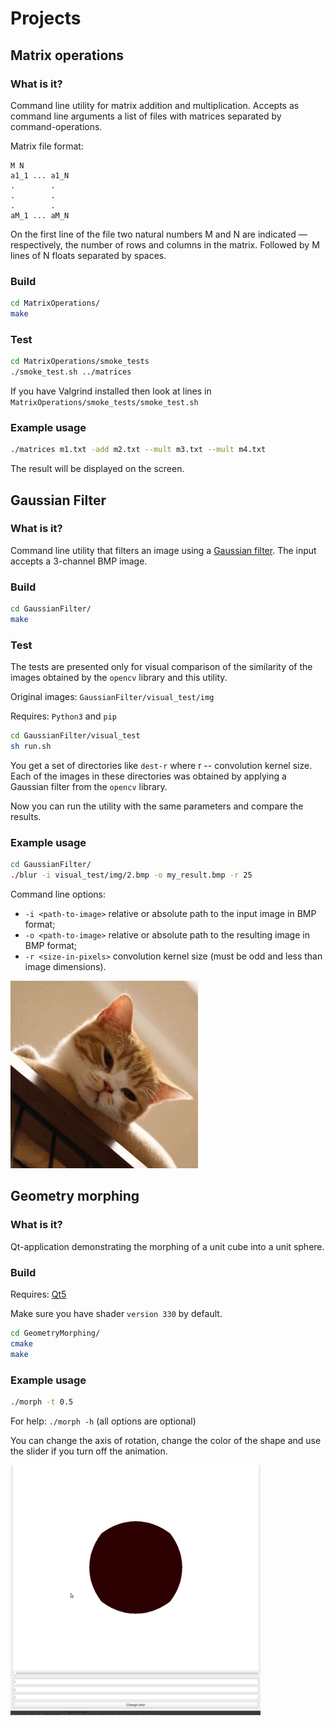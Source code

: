 # Projects
## Matrix operations

### What is it?
Command line utility for matrix addition and multiplication. Accepts as command line arguments a list of files with matrices separated by command-operations.

Matrix file format:
```
M N
a1_1 ... a1_N
.        .
.        .
.        .
aM_1 ... aM_N
```
On the first line of the file
two natural numbers M and N are indicated — respectively, the number of rows and columns in the matrix.
Followed by M lines of N floats separated by spaces.

### Build

```bash
cd MatrixOperations/
make
```

### Test

```bash
cd MatrixOperations/smoke_tests
./smoke_test.sh ../matrices
```

If you have Valgrind installed then look at lines in `MatrixOperations/smoke_tests/smoke_test.sh`

### Example usage
```bash
./matrices m1.txt -add m2.txt --mult m3.txt --mult m4.txt
```

The result will be displayed on the screen.

## Gaussian Filter

### What is it?
Command line utility that filters an image using a [Gaussian filter](https://en.wikipedia.org/wiki/Gaussian_blur). The input accepts a 3-channel BMP image.

### Build

```bash
cd GaussianFilter/
make
```

### Test

The tests are presented only for visual comparison of the similarity of the images obtained by the `opencv` library and this utility.

Original images: `GaussianFilter/visual_test/img`

Requires: `Python3` and `pip`

```bash
cd GaussianFilter/visual_test
sh run.sh
```

You get a set of directories like `dest-r` where r -- convolution kernel size.
Each of the images in these directories was obtained by applying a Gaussian filter from the `opencv` library.

Now you can run the utility with the same parameters and compare the results.

### Example usage

```bash
cd GaussianFilter/
./blur -i visual_test/img/2.bmp -o my_result.bmp -r 25
```

Command line options:
* `-i <path-to-image>` relative or absolute path to the input image in BMP format;
* `-o <path-to-image>` relative or absolute path to the resulting image in BMP format;
* `-r <size-in-pixels>` convolution kernel size (must be odd and less than image dimensions).

<img height="300" src="Pictures/gaussian.gif" width="300"/>


## Geometry morphing

### What is it?
Qt-application demonstrating the morphing of a unit cube into a unit sphere.

### Build
Requires: [Qt5](https://doc.qt.io/qt-5/)

Make sure you have shader `version 330` by default.

```bash
cd GeometryMorphing/
cmake
make
```

### Example usage
```bash
./morph -t 0.5
```

For help: `./morph -h` (all options are optional)

You can change the axis of rotation, change the color of the shape and use the slider if you turn off the animation.

<img height="400" src="Pictures/morphing.gif" width="400"/>